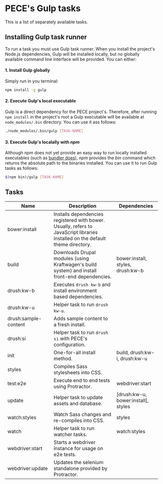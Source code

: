 # PECE's Gulp tasks

This is a list of separately available tasks.

## Installing Gulp task runner

To run a task you must use Gulp task runner. When you install the project's Node.js dependencies, Gulp will be installed locally, but no globally available command line interface will be provided. You can either:

#### 1. Install Gulp globally

Simply run in you terminal:

```sh
npm install -g gulp
```

#### 2. Execute Gulp's local executable

Gulp is a direct dependency for the PECE project's. Therefore, after running `npm install` in the project's root a Gulp executable will be available at `node_modules/.bin` directory. You can use it ass follows:

```sh
./node_modules/.bin/gulp [TASK-NAME]
```

#### 3. Execute Gulp's localally with *npm*

Although *npm* does not yet provide an easy way to run locally installed executables (such as [bundler does](http://bundler.io/man/bundle-exec.1.html)), *npm* provides the *bin* command which returns the absolute path to the binaries installed. You can use it to run Gulp tasks as follows:

```sh
$(npm bin)/gulp [TASK-NAME]
```

## Tasks

| Name                 | Description                                                                                                                    | Dependencies                        |
|----------------------|--------------------------------------------------------------------------------------------------------------------------------|-------------------------------------|
| bower:install        | Installs dependencies registered with bower. Usually, refers to JavaScript libraries installed on the default theme directory. |                                     |
| build                | Downloads Drupal modules (using Kraftwagen's build system) and install front-end dependencies.                                 | bower:install, styles, drush:kw-b   |
| drush:kw-b           | Executes `drush kw-b` and install environment based dependencies.                                                                                               |                                     |
| drush:kw-u           | Helper task to run `drush kw-u`.                                                                                               |                                     |
| drush:sample-content | Adds sample content to a fresh install.                                                                                        |                                     |
| drush:si             | Helper task to run `drush si` with PECE's configuration.                                                                       |                                     |
| init                 | One-for-all install method.                                                                                                    | build, drush:kw-i, drush:kw-u       |
| styles               | Compiles Sass stylesheets into CSS.                                                                                            |                                     |
| test:e2e             | Execute end to end tests using Protractor.                                                                                     | webdriver:start                     |
| update               | Helper task to update assets and database.                                                                                     | [drush:kw-u, bower:install], styles |
| watch:styles         | Watch Sass changes and re-compiles into CSS.                                                                                   | styles                              |
| watch                | Helper task to run watcher tasks.                                                                                              | watch:styles                        |
| webdriver:start      | Starts a webdriver instance for usage on e2e tests.                                                                            |                                     |
| webdriver:update     | Updates the selenium standalone provided by Protractor.                                                                        |                                     |
